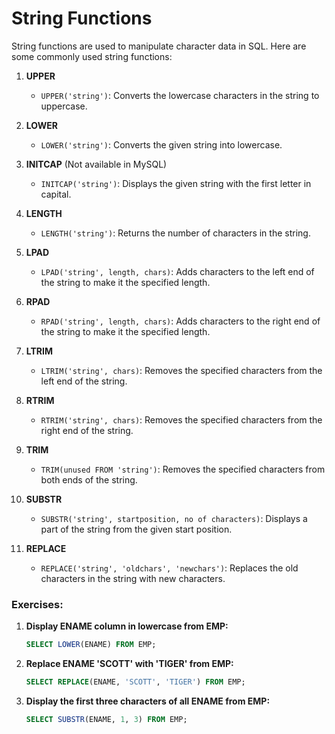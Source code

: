 # String Functions

String functions are used to manipulate character data in SQL. Here are some commonly used string functions:

1. **UPPER**
   - `UPPER('string')`: Converts the lowercase characters in the string to uppercase.

2. **LOWER**
   - `LOWER('string')`: Converts the given string into lowercase.

3. **INITCAP** (Not available in MySQL)
   - `INITCAP('string')`: Displays the given string with the first letter in capital.

4. **LENGTH**
   - `LENGTH('string')`: Returns the number of characters in the string.

5. **LPAD**
   - `LPAD('string', length, chars)`: Adds characters to the left end of the string to make it the specified length.

6. **RPAD**
   - `RPAD('string', length, chars)`: Adds characters to the right end of the string to make it the specified length.

7. **LTRIM**
   - `LTRIM('string', chars)`: Removes the specified characters from the left end of the string.

8. **RTRIM**
   - `RTRIM('string', chars)`: Removes the specified characters from the right end of the string.

9. **TRIM**
   - `TRIM(unused FROM 'string')`: Removes the specified characters from both ends of the string.

10. **SUBSTR**
    - `SUBSTR('string', startposition, no of characters)`: Displays a part of the string from the given start position.

11. **REPLACE**
    - `REPLACE('string', 'oldchars', 'newchars')`: Replaces the old characters in the string with new characters.

### Exercises:

1. **Display ENAME column in lowercase from EMP:**
   ```sql
   SELECT LOWER(ENAME) FROM EMP;
   ```

2. **Replace ENAME 'SCOTT' with 'TIGER' from EMP:**
   ```sql
   SELECT REPLACE(ENAME, 'SCOTT', 'TIGER') FROM EMP;
   ```

3. **Display the first three characters of all ENAME from EMP:**
   ```sql
   SELECT SUBSTR(ENAME, 1, 3) FROM EMP;
   ```
